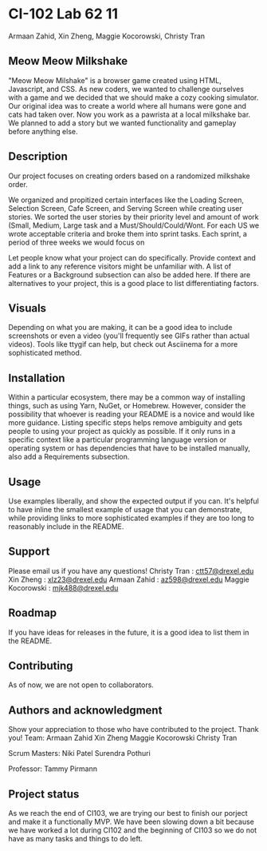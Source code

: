 # CI-102 Lab 62 11
Armaan Zahid, Xin Zheng, Maggie Kocorowski, Christy Tran

## Meow Meow Milkshake
"Meow Meow Milshake" is a browser game created using HTML, Javascript, and CSS. As new coders, we wanted to challenge ourselves with a game and we decided that we should make a cozy cooking simulator. Our original idea was to create a world where all humans were gone and cats had taken over. Now you work as a pawrista at a local milkshake bar. We planned to add a story but we wanted functionality and gameplay before anything else. 

## Description
Our project focuses on creating orders based on a randomized milkshake order. 

We organized and propitized certain interfaces like the Loading Screen, Selection Screen, Cafe Screen, and Serving Screen while creating user stories. We sorted the user stories by their priority level and amount of work (Small, Medium, Large task and a Must/Should/Could/Wont.
For each US we wrote acceptable criteria and broke them into sprint tasks. Each sprint, a period of three weeks we would focus on  



Let people know what your project can do specifically. Provide context and add a link to any reference visitors might be unfamiliar with. A list of Features or a Background subsection can also be added here. If there are alternatives to your project, this is a good place to list differentiating factors.

## Visuals
Depending on what you are making, it can be a good idea to include screenshots or even a video (you'll frequently see GIFs rather than actual videos). Tools like ttygif can help, but check out Asciinema for a more sophisticated method.

## Installation
Within a particular ecosystem, there may be a common way of installing things, such as using Yarn, NuGet, or Homebrew. However, consider the possibility that whoever is reading your README is a novice and would like more guidance. Listing specific steps helps remove ambiguity and gets people to using your project as quickly as possible. If it only runs in a specific context like a particular programming language version or operating system or has dependencies that have to be installed manually, also add a Requirements subsection.

## Usage
Use examples liberally, and show the expected output if you can. It's helpful to have inline the smallest example of usage that you can demonstrate, while providing links to more sophisticated examples if they are too long to reasonably include in the README.

## Support
Please email us if you have any questions!
Christy Tran : ctt57@drexel.edu
Xin Zheng : xlz23@drexel.edu
Armaan Zahid : az598@drexel.edu
Maggie Kocorowski : mjk488@drexel.edu

## Roadmap
If you have ideas for releases in the future, it is a good idea to list them in the README.

## Contributing
As of now, we are not open to collaborators.

## Authors and acknowledgment

Show your appreciation to those who have contributed to the project.
Thank you!
Team:
Armaan Zahid
Xin Zheng
Maggie Kocorowski
Christy Tran

Scrum Masters:
Niki Patel
Surendra Pothuri

Professor:
Tammy Pirmann


## Project status
As we reach the end of CI103, we are trying our best to finish our porject and make it a functionally MVP. We have been slowing down a bit because we have worked a lot during CI102 and the beginning of CI103 so we do not have as many tasks and things to do left. 
